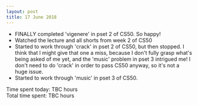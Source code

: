 ```yaml
---
layout: post
title: 17 June 2018
---
```


* FINALLY completed 'vigenere' in pset 2 of CS50. So happy!
* Watched the lecture and all shorts from week 2 of CS50
* Started to work through 'crack' in pset 2 of CS50, but then stopped. I think that I might give that one a miss, because I don't fully grasp what's being asked of me yet, and the 'music' problem in pset 3 intrigued me! I don't need to do 'crack' in order to pass CS50 anyway, so it's not a huge issue.
* Started to work through 'music' in pset 3 of CS50.

Time spent today: TBC hours  
Total time spent: TBC hours  